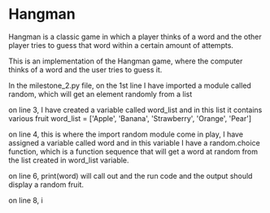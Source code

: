 # Hangman
Hangman is a classic game in which a player thinks of a word and the other player tries to guess that word within a certain amount of attempts.

This is an implementation of the Hangman game, where the computer thinks of a word and the user tries to guess it. 

In the milestone_2.py file, on the 1st line I have imported a module called random, which will get an element randomly from a list

on line 3, I have created a variable called word_list and in this list it contains various fruit
word_list = ['Apple', 'Banana', 'Strawberry', 'Orange', 'Pear']

on line 4, this is where the import random module come in play, I have assigned a variable called word and in this variable I have a random.choice function, which is a function sequence that will get a word at random from the list created in word_list variable.

on line 6, print(word) will call out and the run code and the output should display a random fruit.  

on line 8, i 
